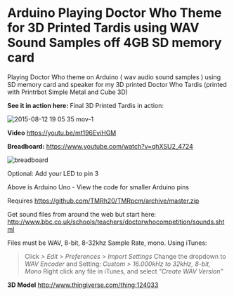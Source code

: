# Arduino Playing Doctor Who Theme for 3D Printed Tardis using WAV Sound Samples off 4GB SD memory card
Playing Doctor Who theme on Arduino ( wav audio sound samples ) using SD memory card and speaker for my 3D printed Doctor Who Tardis (printed with Printrbot Simple Metal and Cube 3D)

**See it in action here:** 
Final 3D Printed Tardis in action:

![2015-08-12 19 05 35 mov-1](https://cloud.githubusercontent.com/assets/3143825/9259154/9630a52c-41bc-11e5-8fd7-30fc99dbd621.png)

**Video**
https://youtu.be/mt196EviHGM

**Breadboard:**
https://www.youtube.com/watch?v=qhXSU2_4724

![breadboard](https://github.com/omiq/arduino_sd_wav/blob/master/sd-audio_breadboard.png)

Optional: Add your LED to pin 3

Above is Arduino Uno - View the code for smaller Arduino pins

Requires https://github.com/TMRh20/TMRpcm/archive/master.zip

Get sound files from around the web but start here: http://www.bbc.co.uk/schools/teachers/doctorwhocompetition/sounds.shtml

Files must be WAV, 8-bit, 8-32khz Sample Rate, mono. Using iTunes:

> Click _> Edit > Preferences > Import Settings_
> Change the dropdown to _WAV Encoder_ and Setting: _Custom > 16.000kHz to 32kHz, 8-bit, Mono_
> Right click any file in iTunes, and select _"Create WAV Version"_


**3D Model** http://www.thingiverse.com/thing:124033

